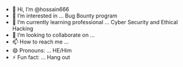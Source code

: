 - 👋 Hi, I’m @hossain666
- 👀 I’m interested in ... Bug Bounty program
- 🌱 I’m currently learning professional ... Cyber Security and Ethical Hacking
- 💞️ I’m looking to collaborate on ...
- 📫 How to reach me ...
- 😄 Pronouns: ... HE/Him
- ⚡ Fun fact: ... Hang out

<!---
hossain666/hossain666 is a ✨ special ✨ repository because its `README.md` (this file) appears on your GitHub profile.
You can click the Preview link to take a look at your changes.
--->
